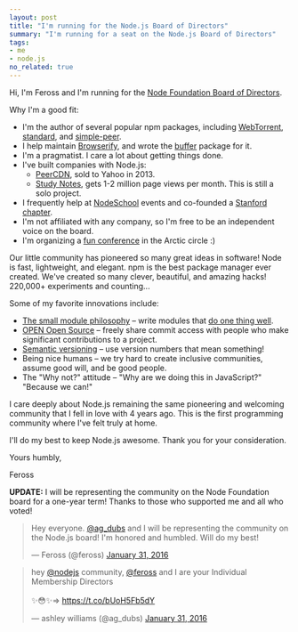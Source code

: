 ```yaml
---
layout: post
title: "I'm running for the Node.js Board of Directors"
summary: "I'm running for a seat on the Node.js Board of Directors"
tags:
- me
- node.js
no_related: true
---
```


Hi, I'm Feross and I'm running for the [Node Foundation Board of Directors](https://nodejs.org/en/blog/community/individual-membership/).

Why I'm a good fit:

- I'm the author of several popular npm packages, including [WebTorrent](https://webtorrent.io/), [standard](http://standardjs.com), and [simple-peer](https://npmjs.com/package/simple-peer).
- I help maintain [Browserify](http://browserify.org/), and wrote the [buffer](https://npmjs.com/package/buffer) package for it.
- I'm a pragmatist. I care a lot about getting things done.
- I've built companies with Node.js:
  - [PeerCDN](https://web.archive.org/web/20150810065820/https://peercdn.com/), sold to Yahoo in 2013.
  - [Study Notes](http://apstudynotes.org/), gets 1-2 million page views per month. This is still a solo project.
- I frequently help at [NodeSchool](http://nodeschool.io/) events and co-founded a [Stanford chapter](https://github.com/nodeschool/stanford).
- I'm not affiliated with any company, so I'm free to be an independent voice on the board.
- I'm organizing a [fun conference](http://arcticjs.club/) in the Arctic circle :)

Our little community has pioneered so many great ideas in software! Node is fast, lightweight, and elegant. npm is the best package manager ever created. We've created so many clever, beautiful, and amazing hacks! 220,000+ experiments and counting...

Some of my favorite innovations include:

- [The small module philosophy](http://substack.net/how_I_write_modules) – write modules that [do one thing well](http://blog.izs.me/post/48281998870/unix-philosophy-and-nodejs).
- [OPEN Open Source](https://github.com/Level/community/blob/master/CONTRIBUTING.md) – freely share commit access with people who make significant contributions to a project.
- [Semantic versioning](http://semver.org/) – use version numbers that mean something!
- Being nice humans – we try hard to create inclusive communities, assume good will, and be good people.
- The "Why not?" attitude – "Why are we doing this in JavaScript?" "Because we can!"

I care deeply about Node.js remaining the same pioneering and welcoming community that I fell in love with 4 years ago. This is the first programming community where I've felt truly at home.

I'll do my best to keep Node.js awesome. Thank you for your consideration.

Yours humbly,

Feross

**UPDATE:** I will be representing the community on the Node Foundation board for a one-year term! Thanks to those who supported me and all who voted!

<blockquote class="twitter-tweet" data-lang="en"><p lang="en" dir="ltr">Hey everyone. <a href="https://twitter.com/ag_dubs">@ag_dubs</a> and I will be representing the community on the Node.js board! I&#39;m honored and humbled. Will do my best!</p>&mdash; Feross (@feross) <a href="https://twitter.com/feross/status/693931766780973056">January 31, 2016</a></blockquote>

<blockquote class="twitter-tweet" data-lang="en"><p lang="en" dir="ltr">hey <a href="https://twitter.com/nodejs">@nodejs</a> community, <a href="https://twitter.com/feross">@feross</a> and I are your Individual Membership Directors<br><br>✨😳✨=&gt; <a href="https://t.co/bUoH5Fb5dY">https://t.co/bUoH5Fb5dY</a></p>&mdash; ashley williams (@ag_dubs) <a href="https://twitter.com/ag_dubs/status/693881397694570496">January 31, 2016</a></blockquote>

